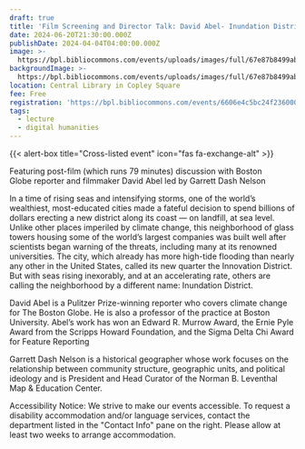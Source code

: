 ```yaml
---
draft: true
title: 'Film Screening and Director Talk: David Abel- Inundation District'
date: 2024-06-20T21:30:00.000Z
publishDate: 2024-04-04T04:00:00.000Z
image: >-
  https://bpl.bibliocommons.com/events/uploads/images/full/67e87b8499aba0142c33f40c06c0300d/inundation-district-poster-0.jpg
backgroundImage: >-
  https://bpl.bibliocommons.com/events/uploads/images/full/67e87b8499aba0142c33f40c06c0300d/inundation-district-poster-0.jpg
location: Central Library in Copley Square
fee: Free
registration: 'https://bpl.bibliocommons.com/events/6606e4c5bc24f236000c48ba'
tags:
  - lecture
  - digital humanities
---
```


{{\< alert-box title="Cross-listed event" icon="fas fa-exchange-alt" >}}

Featuring post-film (which runs 79 minutes) discussion with Boston Globe reporter and filmmaker David Abel led by Garrett Dash Nelson

In a time of rising seas and intensifying storms, one of the world’s wealthiest, most-educated cities made a fateful decision to spend billions of dollars erecting a new district along its coast — on landfill, at sea level. Unlike other places imperiled by climate change, this neighborhood of glass towers housing some of the world’s largest companies was built well after scientists began warning of the threats, including many at its renowned universities. The city, which already has more high-tide flooding than nearly any other in the United States, called its new quarter the Innovation District. But with seas rising inexorably, and at an accelerating rate, others are calling the neighborhood by a different name: Inundation District.

David Abel is a Pulitzer Prize-winning reporter who covers climate change for The Boston Globe. He is also a professor of the practice at Boston University. Abel’s work has won an Edward R. Murrow Award, the Ernie Pyle Award from the Scripps Howard Foundation, and the Sigma Delta Chi Award for Feature Reporting

Garrett Dash Nelson is a historical geographer whose work focuses on the relationship between community structure, geographic units, and political ideology and is President and Head Curator of the Norman B. Leventhal Map & Education Center.

Accessibility Notice: We strive to make our events accessible. To request a disability accommodation and/or language services, contact the department listed in the "Contact Info" pane on the right. Please allow at least two weeks to arrange accommodation.
